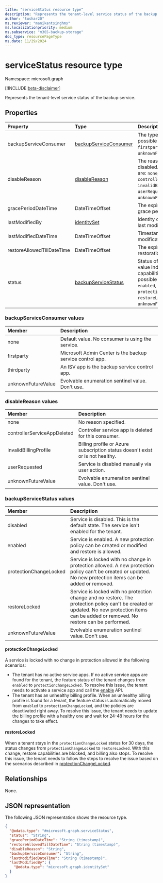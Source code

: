 ```yaml
---
title: "serviceStatus resource type"
description: "Represents the tenant-level service status of the backup service."
author: "tushar20"
ms.reviewer: "manikantsinghms"
ms.localizationpriority: medium
ms.subservice: "m365-backup-storage"
doc_type: resourcePageType
ms.date: 11/29/2024
---
```


# serviceStatus resource type

Namespace: microsoft.graph

[!INCLUDE [beta-disclaimer](../../includes/beta-disclaimer.md)]

Represents the tenant-level service status of the backup service.

## Properties

|Property|Type|Description|
|:---|:---|:---|
|backupServiceConsumer|[backupServiceConsumer](../resources/servicestatus.md#backupserviceconsumer-values)|The type of consumer. The possible values are: `unknown`, `firstparty`, `thirdparty`, `unknownFutureValue`.|
|disableReason|[disableReason](../resources/servicestatus.md#disablereason-values)|The reason the service is disabled. The possible values are: `none`, `controllerServiceAppDeleted`, `invalidBillingProfile`, `userRequested`, `unknownFutureValue`.|
|gracePeriodDateTime|DateTimeOffset|The expiration time of the grace period.|
|lastModifiedBy|[identitySet](../resources/identityset.md)|Identity of the person who last modified the entity.|
|lastModifiedDateTime|DateTimeOffset|Timestamp of the last modification of the entity.|
|restoreAllowedTillDateTime|DateTimeOffset|The expiration time of the restoration allowed period.|
|status|[backupServiceStatus](../resources/servicestatus.md#backupservicestatus-values)|Status of the service. This value indicates what capabilities can be used. The possible values are: `disabled`, `enabled`, `protectionChangeLocked`, `restoreLocked`, `unknownFutureValue`.|

### backupServiceConsumer values

|Member | Description |
|:------|:------------|
|none | Default value. No consumer is using the service.|
|firstparty | Microsoft Admin Center is the backup service control app.|
|thirdparty | An ISV app is the backup service control app.|
|unknownFutureValue | Evolvable enumeration sentinel value. Don't use.|

### disableReason values

|Member | Description |
|:------|:------------|
|none | No reason specified.|
|controllerServiceAppDeleted | Controller service app is deleted for this consumer.|
|invalidBillingProfile | Billing profile or Azure subscription status doesn't exist or is not healthy.|
|userRequested | Service is disabled manually via user action.|
|unknownFutureValue | Evolvable enumeration sentinel value. Don't use.|

### backupServiceStatus values

|Member | Description |
|:------|:------------|
|disabled | Service is disabled. This is the default state. The service isn't enabled for the tenant.|
|enabled | Service is enabled. A new protection policy can be created or modified and restore is allowed.|
|protectionChangeLocked | Service is locked with no change in protection allowed. A new protection policy can't be created or updated. No new protection items can be added or removed.|
|restoreLocked | Service is locked with no protection change and no restore. The protection policy can't be created or updated. No new protection items can be added or removed. No restore can be performed.|
|unknownFutureValue | Evolvable enumeration sentinel value. Don't use.|

#### protectionChangeLocked

A service is locked with no change in protection allowed in the following scenarios:

- The tenant has no active service apps. If no active service apps are found for the tenant, the feature status of the tenant changes from `enabled` to `protectionChangeLocked`. To resolve this issue, the tenant needs to activate a service app and call the [enable](../api/backuprestoreroot-enable.md) API.
- The tenant has an unhealthy billing profile. When an unhealthy billing profile is found for a tenant, the feature status is automatically moved from `enabled` to `protectionChangeLocked`, and the policies are deactivated right away. To resolve this issue, the tenant needs to update the billing profile with a healthy one and wait for 24-48 hours for the changes to take effect.

#### restoreLocked

When a tenant stays in the `protectionChangeLocked` status for 30 days, the status changes from `protectionChangeLocked` to `restoreLocked`. With this change, restore capabilities are blocked, and billing also stops. To resolve this issue, the tenant needs to follow the steps to resolve the issue based on the scenarios described in [protectionChangeLocked](#protectionchangelocked).

## Relationships

None.

## JSON representation

The following JSON representation shows the resource type.
<!-- {
  "blockType": "resource",
  "@odata.type": "microsoft.graph.serviceStatus"
}
-->
``` json
{
  "@odata.type": "#microsoft.graph.serviceStatus",
  "status": "String",
  "gracePeriodDateTime": "String (timestamp)",
  "restoreAllowedTillDateTime": "String (timestamp)",
  "disableReason": "String",
  "backupServiceConsumer": "String",
  "lastModifiedDateTime": "String (timestamp)",
  "lastModifiedBy": {
    "@odata.type": "microsoft.graph.identitySet"
  }
}
```
